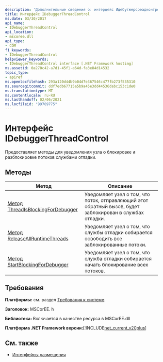 ```yaml
---
description: 'Дополнительные сведения о: интерфейс Идебугжерсреадконтрол'
title: Интерфейс IDebuggerThreadControl
ms.date: 03/30/2017
api_name:
- IDebuggerThreadControl
api_location:
- mscoree.dll
api_type:
- COM
f1_keywords:
- IDebuggerThreadControl
helpviewer_keywords:
- IDebuggerThreadControl interface [.NET Framework hosting]
ms.assetid: 0a270c42-a7d1-45f1-a64d-fa3e84d14532
topic_type:
- apiref
ms.openlocfilehash: 293a120d44b9b04d7e367546c477fb273f535310
ms.sourcegitcommit: ddf7edb67715a5b9a45e3dd44536dabc153c1de0
ms.translationtype: MT
ms.contentlocale: ru-RU
ms.lasthandoff: 02/06/2021
ms.locfileid: "99709775"
---
```

# <a name="idebuggerthreadcontrol-interface"></a>Интерфейс IDebuggerThreadControl

Предоставляет методы для уведомления узла о блокировке и разблокировке потоков службами отладки.  
  
## <a name="methods"></a>Методы  
  
|Метод|Описание|  
|------------|-----------------|  
|[Метод ThreadIsBlockingForDebugger](idebuggerthreadcontrol-threadisblockingfordebugger-method.md)|Уведомляет узел о том, что поток, отправляющий этот обратный вызов, будет заблокирован в службах отладки.|  
|[Метод ReleaseAllRuntimeThreads](idebuggerthreadcontrol-releaseallruntimethreads-method.md)|Уведомляет узел о том, что службы отладки собирается освободить все заблокированные потоки.|  
|[Метод StartBlockingForDebugger](idebuggerthreadcontrol-startblockingfordebugger-method.md)|Уведомляет узел о том, что служба отладки собирается начать блокирование всех потоков.|  
  
## <a name="requirements"></a>Требования  

 **Платформы:** см. раздел [Требования к системе](../../get-started/system-requirements.md).  
  
 **Заголовок:** MSCorEE. h  
  
 **Библиотека:** Включается в качестве ресурса в MSCorEE.dll  
  
 **Платформа .NET Framework версии:**[!INCLUDE[net_current_v20plus](../../../../includes/net-current-v20plus-md.md)]  
  
## <a name="see-also"></a>См. также

- [Интерфейсы размещения](hosting-interfaces.md)
